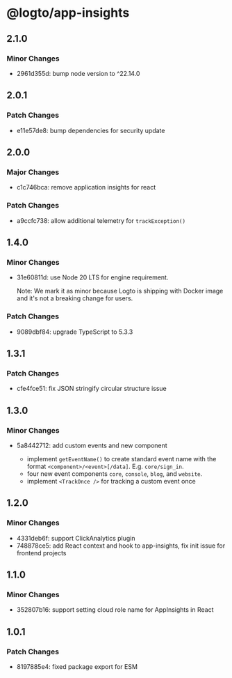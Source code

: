 # @logto/app-insights

## 2.1.0

### Minor Changes

- 2961d355d: bump node version to ^22.14.0

## 2.0.1

### Patch Changes

- e11e57de8: bump dependencies for security update

## 2.0.0

### Major Changes

- c1c746bca: remove application insights for react

### Patch Changes

- a9ccfc738: allow additional telemetry for `trackException()`

## 1.4.0

### Minor Changes

- 31e60811d: use Node 20 LTS for engine requirement.

  Note: We mark it as minor because Logto is shipping with Docker image and it's not a breaking change for users.

### Patch Changes

- 9089dbf84: upgrade TypeScript to 5.3.3

## 1.3.1

### Patch Changes

- cfe4fce51: fix JSON stringify circular structure issue

## 1.3.0

### Minor Changes

- 5a8442712: add custom events and new component

  - implement `getEventName()` to create standard event name with the format `<component>/<event>[/data]`. E.g. `core/sign_in`.
  - four new event components `core`, `console`, `blog`, and `website`.
  - implement `<TrackOnce />` for tracking a custom event once

## 1.2.0

### Minor Changes

- 4331deb6f: support ClickAnalytics plugin
- 748878ce5: add React context and hook to app-insights, fix init issue for frontend projects

## 1.1.0

### Minor Changes

- 352807b16: support setting cloud role name for AppInsights in React

## 1.0.1

### Patch Changes

- 8197885e4: fixed package export for ESM
